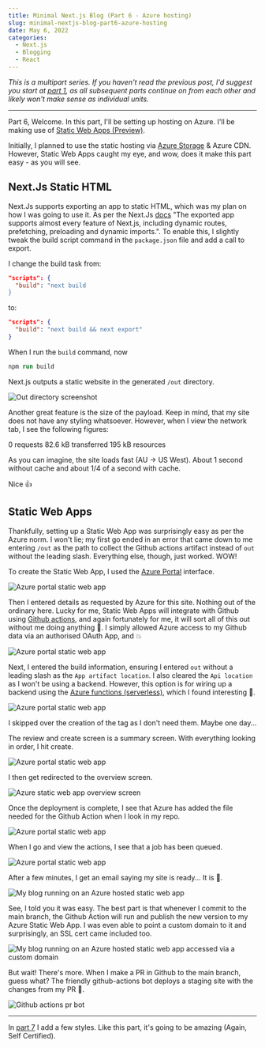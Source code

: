 ```yaml
---
title: Minimal Next.js Blog (Part 6 - Azure hosting)
slug: minimal-nextjs-blog-part6-azure-hosting
date: May 6, 2022
categories:
  - Next.js
  - Blogging
  - React
---
```


*This is a multipart series. If you haven't read the previous post, I'd suggest you start at [part 1](/posts/minimal-nextjs-blog-part1-hello-world), as all subsequent parts continue on from each other and likely won't make sense as individual units.*

---

Part 6, Welcome. In this part, I'll be setting up hosting on Azure. I'll be making use of [Static Web Apps (Preview)](https://docs.microsoft.com/en-us/azure/static-web-apps/overview).

Initially, I planned to use the static hosting via [Azure Storage](https://docs.microsoft.com/en-us/azure/storage/blobs/storage-blob-static-website) & Azure CDN. However, Static Web Apps caught my eye, and wow, does it make this part easy - as you will see.

## Next.Js Static HTML

Next.Js supports exporting an app to static HTML, which was my plan on how I was going to use it. As per the Next.Js [docs](https://nextjs.org/docs/advanced-features/static-html-export) "The exported app supports almost every feature of Next.js, including dynamic routes, prefetching, preloading and dynamic imports.". To enable this, I slightly tweak the build script command in the `package.json` file and add a call to export.

I change the build task from:

```json
"scripts": {
  "build": "next build
}
```

to:

```json
"scripts": {
  "build": "next build && next export"
}
```

When I run the `build` command, now

```ps
npm run build
```

Next.js outputs a static website in the generated `/out` directory.

![Out directory screenshot](/minimal-nextjs-blog-part6-azure-hosting/next-js-out.png)

Another great feature is the size of the payload. Keep in mind, that my site does not have any styling whatsoever. However, when I view the network tab, I see the following figures:

0 requests
82.6 kB transferred
195 kB resources

As you can imagine, the site loads fast (AU -> US West). About 1 second without cache and about 1/4 of a second with cache.

Nice 👍

## Static Web Apps

Thankfully, setting up a Static Web App was surprisingly easy as per the Azure norm. I won't lie; my first go ended in an error that came down to me entering `/out` as the path to collect the Github actions artifact instead of `out` without the leading slash. Everything else, though, just worked. WOW!

To create the Static Web App, I used the [Azure Portal](https://portal.azure.com/) interface.

![Azure portal static web app](/minimal-nextjs-blog-part6-azure-hosting/azure-create-static-web-apps.png)

Then I entered details as requested by Azure for this site. Nothing out of the ordinary here. Lucky for me, Static Web Apps will integrate with Github using [Github actions](https://github.com/features/actions), and again fortunately for me, it will sort all of this out without me doing anything 🤯. I simply allowed Azure access to my Github data via an authorised OAuth App, and 💥

![Azure portal static web app](/minimal-nextjs-blog-part6-azure-hosting/azure-create-static-web-apps-2.png)

Next, I entered the build information, ensuring I entered `out` without a leading slash as the `App artifact location`. I also cleared the `Api location` as I won't be using a backend. However, this option is for wiring up a backend using the [Azure functions (serverless)](https://azure.microsoft.com/en-au/services/functions), which I found interesting 🤔.

![Azure portal static web app](/minimal-nextjs-blog-part6-azure-hosting/azure-create-static-web-apps-3.png)

I skipped over the creation of the tag as I don't need them. Maybe one day...

The review and create screen is a summary screen. With everything looking in order, I hit create.

![Azure portal static web app](/minimal-nextjs-blog-part6-azure-hosting/azure-create-static-web-apps-4.png)

I then get redirected to the overview screen.

![Azure static web app overview screen](/minimal-nextjs-blog-part6-azure-hosting/azure-create-static-web-apps-5.png)

Once the deployment is complete, I see that Azure has added the file needed for the Github Action when I look in my repo.

![Azure portal static web app](/minimal-nextjs-blog-part6-azure-hosting/github-azure-actions.png)

When I go and view the actions, I see that a job has been queued.

![Azure portal static web app](/minimal-nextjs-blog-part6-azure-hosting/github-action-queued.png)

After a few minutes, I get an email saying my site is ready... It is 🎉.

![My blog running on an Azure hosted static web app](/minimal-nextjs-blog-part6-azure-hosting/azure-hosted-blog.png)

See, I told you it was easy. The best part is that whenever I commit to the main branch, the Github Action will run and publish the new version to my Azure Static Web App. I was even able to point a custom domain to it and surprisingly, an SSL cert came included too.

![My blog running on an Azure hosted static web app accessed via a custom domain](/minimal-nextjs-blog-part6-azure-hosting/custom-domain.png)

But wait! There's more. When I make a PR in Github to the main branch, guess what? The friendly github-actions bot deploys a staging site with the changes from my PR 🤯.

![Github actions pr bot](/minimal-nextjs-blog-part6-azure-hosting/github-actions-pr-bot.png)

---

In [part 7](/posts/minimal-nextjs-blog-part7-styling) I add a few styles. Like this part, it's going to be amazing (Again, Self Certified).
